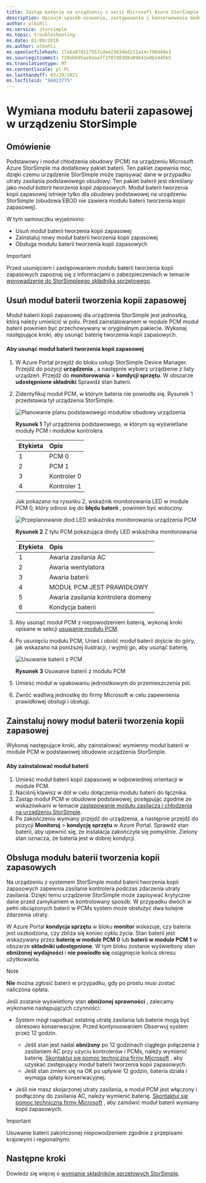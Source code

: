 ```yaml
---
title: Zastąp baterię na urządzeniu z serii Microsoft Azure StorSimple 8000
description: Opisuje sposób usuwania, zastępowania i konserwowania modułu baterii tworzenia kopii zapasowych na urządzeniu StorSimple.
author: alkohli
ms.service: storsimple
ms.topic: troubleshooting
ms.date: 01/09/2018
ms.author: alkohli
ms.openlocfilehash: 17a6a07d117557cdee23634bd211a14cf90d49e3
ms.sourcegitcommit: f28ebb95ae9aaaff3f87d8388a09b41e0b3445b5
ms.translationtype: MT
ms.contentlocale: pl-PL
ms.lasthandoff: 03/29/2021
ms.locfileid: "96023775"
---
```

# <a name="replace-the-backup-battery-module-on-your-storsimple-device"></a>Wymiana modułu baterii zapasowej w urządzeniu StorSimple

## <a name="overview"></a>Omówienie
Podstawowy i moduł chłodzenia obudowy (PCM) na urządzeniu Microsoft Azure StorSimple ma dodatkowy pakiet baterii. Ten pakiet zapewnia moc, dzięki czemu urządzenie StorSimple może zapisywać dane w przypadku utraty zasilania podstawowego obudowy. Ten pakiet baterii jest określany jako *moduł baterii tworzenia kopii zapasowych*. Moduł baterii tworzenia kopii zapasowej istnieje tylko dla obudowy podstawowej na urządzeniu StorSimple (obudowa EBOD nie zawiera modułu baterii tworzenia kopii zapasowej).

W tym samouczku wyjaśniono:

* Usuń moduł baterii tworzenia kopii zapasowej
* Zainstaluj nowy moduł baterii tworzenia kopii zapasowej
* Obsługa modułu baterii tworzenia kopii zapasowych

> [!IMPORTANT]
> Przed usunięciem i zastępowaniem modułu baterii tworzenia kopii zapasowych zapoznaj się z informacjami o zabezpieczeniach w temacie [wprowadzenie do StorSimpleego składnika sprzętowego](storsimple-8000-hardware-component-replacement.md).


## <a name="remove-the-backup-battery-module"></a>Usuń moduł baterii tworzenia kopii zapasowej
Moduł baterii kopii zapasowej dla urządzenia StorSimple jest jednostką, którą należy umieścić w polu. Przed zainstalowaniem w module PCM moduł baterii powinien być przechowywany w oryginalnym pakiecie. Wykonaj następujące kroki, aby usunąć baterię tworzenia kopii zapasowych.

#### <a name="to-remove-the-backup-battery-module"></a>Aby usunąć moduł baterii tworzenia kopii zapasowej
1. W Azure Portal przejdź do bloku usługi StorSimple Device Manager. Przejdź do pozycji **urządzenia** , a następnie wybierz urządzenie z listy urządzeń. Przejdź do **monitorowania**  >  **kondycji sprzętu**. W obszarze **udostępnione składniki** Sprawdź stan baterii.
2. Zidentyfikuj moduł PCM, w którym bateria nie powiodła się. Rysunek 1 przedstawia tył urządzenia StorSimple.
   
    ![Planowanie planu podstawowego modułów obudowy urządzenia](./media/storsimple-battery-replacement/IC740994.png)
   
    **Rysunek 1** Tył urządzenia podstawowego, w którym są wyświetlane moduły PCM i modułów kontrolera
   
   | Etykieta | Opis |
   |:--- |:--- |
   | 1 |PCM 0 |
   | 2 |PCM 1 |
   | 3 |Kontroler 0 |
   | 4 |Kontroler 1 |
   
    Jak pokazano na rysunku 2, wskaźnik monitorowania LED w module PCM 0, który odnosi się do **błędu baterii** , powinien być widoczny.
   
    ![Przeplanowanie diod LED wskaźnika monitorowania urządzenia PCM](./media/storsimple-battery-replacement/IC740992.png)
   
    **Rysunek 2** Z tyłu PCM pokazująca diody LED wskaźnika monitorowania
   
   | Etykieta | Opis |
   |:--- |:--- |
   | 1 |Awaria zasilania AC |
   | 2 |Awaria wentylatora |
   | 3 |Awaria baterii |
   | 4 |MODUŁ PCM JEST PRAWIDŁOWY |
   | 5 |Awaria zasilania kontrolera domeny |
   | 6 |Kondycja baterii |
3. Aby usunąć moduł PCM z niepowodzeniem baterią, wykonaj kroki opisane w sekcji [usuwanie modułu PCM](storsimple-8000-power-cooling-module-replacement.md#remove-a-pcm).
4. Po usunięciu modułu PCM, Unieś i obróć moduł baterii dojście do góry, jak wskazano na poniższej ilustracji, i wyjmij go, aby usunąć baterię.
   
    ![Usuwanie baterii z PCM](./media/storsimple-battery-replacement/IC741019.png)
   
    **Rysunek 3** Usuwanie baterii z modułu PCM
5. Umieść moduł w opakowaniu jednostkowym do przemieszczenia pól.
6. Zwróć wadliwą jednostkę do firmy Microsoft w celu zapewnienia prawidłowej obsługi i obsługi.

## <a name="install-a-new-backup-battery-module"></a>Zainstaluj nowy moduł baterii tworzenia kopii zapasowej
Wykonaj następujące kroki, aby zainstalować wymienny moduł baterii w module PCM w podstawowej obudowie urządzenia StorSimple.

#### <a name="to-install-the-battery-module"></a>Aby zainstalować moduł baterii
1. Umieść moduł baterii kopii zapasowej w odpowiedniej orientacji w module PCM.
2. Naciśnij klawisz w dół w celu dołączenia modułu baterii do łącznika.
3. Zastąp moduł PCM w obudowie podstawowej, postępując zgodnie ze wskazówkami w temacie [zastępowanie modułu zasilacza i chłodzenia na urządzeniu StorSimple](storsimple-8000-power-cooling-module-replacement.md).
4. Po zakończeniu wymiany przejdź do urządzenia, a następnie przejdź do pozycji **Monitoruj**  >  **kondycję sprzętu** w Azure Portal. Sprawdź stan baterii, aby upewnić się, że instalacja zakończyła się pomyślnie. Zielony stan oznacza, że bateria jest w dobrej kondycji.

## <a name="maintain-the-backup-battery-module"></a>Obsługa modułu baterii tworzenia kopii zapasowych
Na urządzeniu z systemem StorSimple moduł baterii tworzenia kopii zapasowych zapewnia zasilanie kontrolera podczas zdarzenia utraty zasilania. Dzięki temu urządzenie StorSimple może zapisywać krytyczne dane przed zamykaniem w kontrolowany sposób. W przypadku dwóch w pełni obciążonych baterii w PCMs system może obsłużyć dwa kolejne zdarzenia utraty.

W Azure Portal **kondycja sprzętu** w bloku **monitor** wskazuje, czy bateria jest uszkodzona, czy zbliża się koniec cyklu życia. Stan baterii jest wskazywany przez **baterię w module PCM 0** lub **baterii w module PCM 1** w obszarze **składniki udostępnione**. W tym bloku zostanie wyświetlony stan **obniżonej wydajności** i **nie powiodło się** osiągnięcie końca okresu użytkowania.

> [!NOTE]
> **Nie** można zgłosić baterii w przypadku, gdy po prostu musi zostać naliczona opłata.


Jeśli zostanie wyświetlony stan **obniżonej sprawności** , zalecamy wykonanie następujących czynności:

* System mógł napotkać ostatnią utratę zasilania lub baterie mogą być okresowo konserwacyjne. Przed kontynuowaniem Obserwuj system przez 12 godzin.
  
  * Jeśli stan jest nadal **obniżony** po 12 godzinach ciągłego połączenia z zasilaniem AC przy użyciu kontrolerów i PCMs, należy wymienić baterię. [Skontaktuj się pomoc techniczna firmy Microsoft](storsimple-8000-contact-microsoft-support.md) , aby uzyskać zastępujący moduł baterii tworzenia kopii zapasowych.
  * Jeśli stan zmieni się na OK po upływie 12 godzin, bateria działa i wymaga opłaty konserwacyjnej.
* Jeśli nie masz skojarzonej utraty zasilania, a moduł PCM jest włączony i podłączony do zasilania AC, należy wymienić baterię. [Skontaktuj się pomoc techniczna firmy Microsoft](storsimple-8000-contact-microsoft-support.md) , aby zamówić moduł baterii wymiany kopii zapasowych.

> [!IMPORTANT]
> Usuwanie baterii zakończonej niepowodzeniem zgodnie z przepisami krajowymi i regionalnymi.

## <a name="next-steps"></a>Następne kroki
Dowiedz się więcej o [wymianie składników sprzętowych StorSimple](storsimple-8000-hardware-component-replacement.md).

